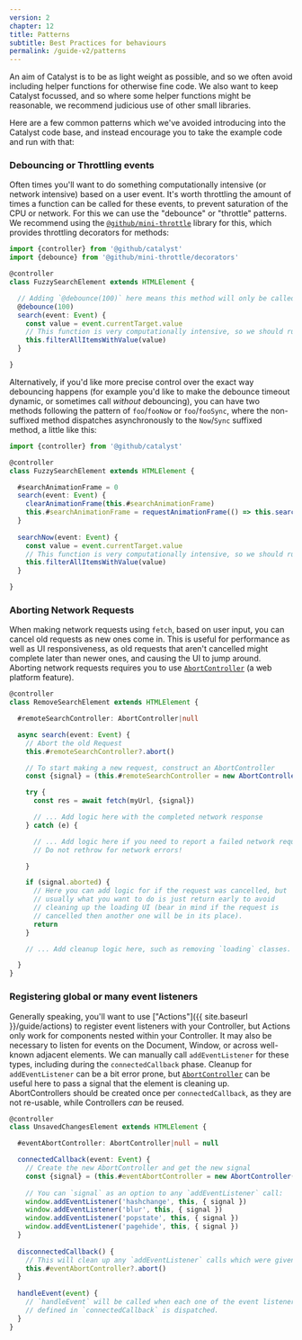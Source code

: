 ```yaml
---
version: 2
chapter: 12
title: Patterns
subtitle: Best Practices for behaviours
permalink: /guide-v2/patterns
---
```


An aim of Catalyst is to be as light weight as possible, and so we often avoid including helper functions for otherwise fine code. We also want to keep Catalyst focussed, and so where some helper functions might be reasonable, we recommend judicious use of other small libraries.

Here are a few common patterns which we've avoided introducing into the Catalyst code base, and instead encourage you to take the example code and run with that:

### Debouncing or Throttling events

Often times you'll want to do something computationally intensive (or network intensive) based on a user event. It's worth throttling the amount of times a function can be called for these events, to prevent saturation of the CPU or network. For this we can use the "debounce" or "throttle" patterns. We recommend using the [`@github/mini-throttle`](https://github.com/github/mini-throttle) library for this, which provides throttling decorators for methods:

```typescript
import {controller} from '@github/catalyst'
import {debounce} from '@github/mini-throttle/decorators'

@controller
class FuzzySearchElement extends HTMLElement {

  // Adding `@debounce(100)` here means this method will only be called once in a 100ms period.
  @debounce(100)
  search(event: Event) {
    const value = event.currentTarget.value
    // This function is very computationally intensive, so we should run it as little as possible
    this.filterAllItemsWithValue(value)
  }

}
```

Alternatively, if you'd like more precise control over the exact way debouncing happens (for example you'd like to make the debounce timeout dynamic, or sometimes call _without_ debouncing), you can have two methods following the pattern of `foo`/`fooNow` or `foo`/`fooSync`, where the non-suffixed method dispatches asynchronously to the `Now`/`Sync` suffixed method, a little like this:

```typescript
import {controller} from '@github/catalyst'

@controller
class FuzzySearchElement extends HTMLElement {

  #searchAnimationFrame = 0
  search(event: Event) {
    clearAnimationFrame(this.#searchAnimationFrame)
    this.#searchAnimationFrame = requestAnimationFrame(() => this.searchNow(event: Event))
  }
  
  searchNow(event: Event) {
    const value = event.currentTarget.value
    // This function is very computationally intensive, so we should run it as little as possible
    this.filterAllItemsWithValue(value)
  }

}
```

### Aborting Network Requests

When making network requests using `fetch`, based on user input, you can cancel old requests as new ones come in. This is useful for performance as well as UI responsiveness, as old requests that aren't cancelled might complete later than newer ones, and causing the UI to jump around. Aborting network requests requires you to use [`AbortController`](https://developer.mozilla.org/en-US/docs/Web/API/AbortController) (a web platform feature).

```typescript
@controller
class RemoveSearchElement extends HTMLElement {

  #remoteSearchController: AbortController|null

  async search(event: Event) {
    // Abort the old Request
    this.#remoteSearchController?.abort()

    // To start making a new request, construct an AbortController
    const {signal} = (this.#remoteSearchController = new AbortController())

    try {
      const res = await fetch(myUrl, {signal})

      // ... Add logic here with the completed network response
    } catch (e) {

      // ... Add logic here if you need to report a failed network request.
      // Do not rethrow for network errors!

    }

    if (signal.aborted) {
      // Here you can add logic for if the request was cancelled, but
      // usually what you want to do is just return early to avoid
      // cleaning up the loading UI (bear in mind if the request is
      // cancelled then another one will be in its place).
      return
    }

    // ... Add cleanup logic here, such as removing `loading` classes.

  }
}
```

### Registering global or many event listeners

Generally speaking, you'll want to use ["Actions"]({{ site.baseurl }}/guide/actions) to register event listeners with your Controller, but Actions only work for components nested within your Controller. It may also be necessary to listen for events on the Document, Window, or across well-known adjacent elements. We can manually call `addEventListener` for these types, including during the `connectedCallback` phase. Cleanup for `addEventListener` can be a bit error prone, but [`AbortController`](https://developer.mozilla.org/en-US/docs/Web/API/AbortController) can be useful here to pass a signal that the element is cleaning up. AbortControllers should be created once per `connectedCallback`, as they are not re-usable, while Controllers _can_ be reused.


```typescript
@controller
class UnsavedChangesElement extends HTMLElement {

  #eventAbortController: AbortController|null = null

  connectedCallback(event: Event) {
    // Create the new AbortController and get the new signal
    const {signal} = (this.#eventAbortController = new AbortController())
    
    // You can `signal` as an option to any `addEventListener` call:
    window.addEventListener('hashchange', this, { signal })
    window.addEventListener('blur', this, { signal })
    window.addEventListener('popstate', this, { signal })
    window.addEventListener('pagehide', this, { signal })
  }
  
  disconnectedCallback() {
    // This will clean up any `addEventListener` calls which were given the `signal`
    this.#eventAbortController?.abort()
  }
  
  handleEvent(event) {
    // `handleEvent` will be called when each one of the event listeners
    // defined in `connectedCallback` is dispatched.
  }
}
```
